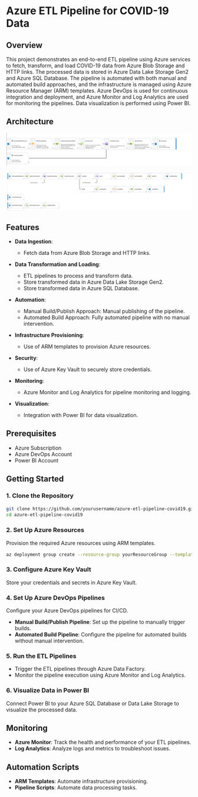 # Azure ETL Pipeline for COVID-19 Data

## Overview

This project demonstrates an end-to-end ETL pipeline using Azure services to fetch, transform, and load COVID-19 data from Azure Blob Storage and HTTP links. The processed data is stored in Azure Data Lake Storage Gen2 and Azure SQL Database. The pipeline is automated with both manual and automated build approaches, and the infrastructure is managed using Azure Resource Manager (ARM) templates. Azure DevOps is used for continuous integration and deployment, and Azure Monitor and Log Analytics are used for monitoring the pipelines. Data visualization is performed using Power BI.

## Architecture

![Pipeline Architecture](images/ETL_pipeline_cases.png)

![Pipeline Architecture](images/ETL_pipeline_hospital.png)

## Features

- **Data Ingestion**:
  - Fetch data from Azure Blob Storage and HTTP links.
  
- **Data Transformation and Loading**:
  - ETL pipelines to process and transform data.
  - Store transformed data in Azure Data Lake Storage Gen2.
  - Store transformed data in Azure SQL Database.
  
- **Automation**:
  - Manual Build/Publish Approach: Manual publishing of the pipeline.
  - Automated Build Approach: Fully automated pipeline with no manual intervention.
  
- **Infrastructure Provisioning**:
  - Use of ARM templates to provision Azure resources.
  
- **Security**:
  - Use of Azure Key Vault to securely store credentials.
  
- **Monitoring**:
  - Azure Monitor and Log Analytics for pipeline monitoring and logging.
  
- **Visualization**:
  - Integration with Power BI for data visualization.

## Prerequisites

- Azure Subscription
- Azure DevOps Account
- Power BI Account

## Getting Started

### 1. Clone the Repository

```bash
git clone https://github.com/yourusername/azure-etl-pipeline-covid19.git
cd azure-etl-pipeline-covid19
```

### 2. Set Up Azure Resources

Provision the required Azure resources using ARM templates.

```bash
az deployment group create --resource-group yourResourceGroup --template-file azuredeploy.json
```

### 3. Configure Azure Key Vault

Store your credentials and secrets in Azure Key Vault.

### 4. Set Up Azure DevOps Pipelines

Configure your Azure DevOps pipelines for CI/CD.

- **Manual Build/Publish Pipeline**: Set up the pipeline to manually trigger builds.
- **Automated Build Pipeline**: Configure the pipeline for automated builds without manual intervention.

### 5. Run the ETL Pipelines

- Trigger the ETL pipelines through Azure Data Factory.
- Monitor the pipeline execution using Azure Monitor and Log Analytics.

### 6. Visualize Data in Power BI

Connect Power BI to your Azure SQL Database or Data Lake Storage to visualize the processed data.

## Monitoring

- **Azure Monitor**: Track the health and performance of your ETL pipelines.
- **Log Analytics**: Analyze logs and metrics to troubleshoot issues.

## Automation Scripts

- **ARM Templates**: Automate infrastructure provisioning.
- **Pipeline Scripts**: Automate data processing tasks.
